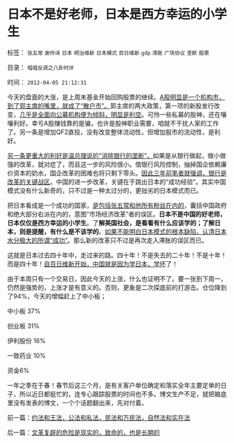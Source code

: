 # 日本不是好老师，日本是西方幸运的小学生

标签： `张五常` `谢作诗` `日本` `明治维新` `日本模式` `百日维新` `gdp` `滞胀` `广场协议` `垄断` `股票` 

目录： `唱唱反调之八卦时评`

时间： `2012-04-05 21:12:31`

今天的盘面的大涨，是上周末基金开始回购股票的继续。[A股明显是一个机构市，到了郭主席的嘴里，就成了“散户市”。](../../../2012/3/29/期货指数是机构化操纵出大熊市的祸根；.md)郭主席的两大政策，第一项的新股发行改变，[几乎是全面向公募机构便为倾斜，明显是利空](../../../2012/1/11/打新是“圈钱政策”食利者，利益归于金融垄断机构；.md)。可怜一些私募的股神，还在嚷嚷利好。幸亏A股赚钱靠的是骗，也许是股神职业需要，咱就不干扰人家的工作了。另一条是增加QF2直投，没有改变整体流动性，但增加股市的流动性，是利好。

[另一条更重大的利好是温总理说的“消除银行的垄断”，](../../../2012/3/14/总理要禁毒，机构毒瘾大发作！.md)如果是从银行做起，做小做强的改革，就对症了，而且这一步的风险很小。借银行风险控制，抽掉国企依赖廉价资本的奶水，国企改革的困难也将只剩下零头。[因此三年前笔者就强调，银行是改革的关键战区](../../../2009/8/13/改革关键的战区是银行造小造强承担责任的改革.md)。中国的进一步改革，关键在于跳出日本的“成功经验”。其实中国模式没有什么新奇的，只不过是一种太过分的，更拙劣的日本模式而已。

把日本看成是一个成功的国家，[是包括张五常和他所有粉丝在内的](../../../2012/2/24/《资本论》的误区，屯积外汇对中国其实一点好处没有.md)，囊括中国政府和绝大部分右派在内的，意图“市场经济改革”者的误区。**日本不是中国的好老师，日本仅仅是西方幸运的小学生**。了**解美国社会，是看看有什么应该学的；了解日本，则是提醒，有什么是不该学的**。[如果不能明白日本模式的根本缺陷，认清日本水分极大的所谓“成功”](../../../2012/2/23/地方政府迷恋香港模式，中央政策倾慕日本模式.md)。那么新的改革只不过是再次走入滞胀的误区而已。

这就是日本过去四十年中，走过来的路。四十年！不是失去的二十年！不是十年！而是四十年！[自百日维新开始，中国就是因为学日本，学坏](../../../2012/3/5/侵华的元凶不是日本政府，而是日本天皇！.md)了！

由于本周只有一个交易日，因此今天的上涨，什么也证明不了。要一张到下周一，仍然是强势的，上涨才是有意义的。否则，更象是二次探底前的打游击。仓位降到了94%，今天的增幅赶上了中小板；

中小板 37%

创业板 31%

伊利股份 16%

一致药业 10%

资金6%

一年之季在于春！春节后这三个月，是有关客户单位确定和落实全年主要定单的日子，所以近日都挺忙的，连专心跟踪股票的时间也不多。博文生产不足，就把箱底里没有发表的博文，一个个话题翻出来，先对付着。



前一篇：[约法和王法，公法和私法，民法和万民法，自然法和实在法](../../../2012/4/5/约法和王法，公法和私法，民法和万民法，自然法和实在法.md)

后一篇：[文革复辟的危险是现实的，致命的，也是长期的](../../../2012/4/6/文革复辟的危险是现实的，致命的，也是长期的.md)